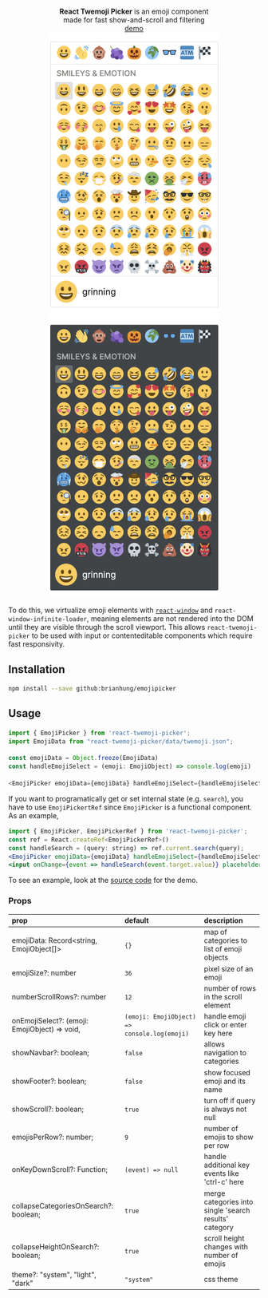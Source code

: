 <div align="center">
  <br><b>React Twemoji Picker</b> is an emoji component
  <br>made for fast show-and-scroll and filtering
  <br><a href="https://brianhung.github.io/EmojiPicker">demo</a>
  <br><a href="https://brianhung.github.io/EmojiPicker"><img width="343px" src="./light-theme.png" alt="image of emoji picker" title="click to navigate to demo"></a>
  <br><a href="https://brianhung.github.io/EmojiPicker"><img width="343px" src="./dark-theme.png" alt="image of emoji picker" title="click to navigate to demo"></a>
</div>

To do this, we virtualize emoji elements with [`react-window`](https://github.com/bvaughn/react-window) 
and `react-window-infinite-loader`, meaning elements are not rendered into the DOM until they 
are visible through the scroll viewport. This allows `react-twemoji-picker` to be used with input or 
contenteditable components which require fast responsivity.

## Installation

```bash
npm install --save github:brianhung/emojipicker
```

## Usage

```js
import { EmojiPicker } from 'react-twemoji-picker';
import EmojiData from "react-twemoji-picker/data/twemoji.json";

const emojiData = Object.freeze(EmojiData)
const handleEmojiSelect = (emoji: EmojiObject) => console.log(emoji)

<EmojiPicker emojiData={emojiData} handleEmojiSelect={handleEmojiSelect}/>
```

If you want to programatically get or set internal state (e.g. `search`), you have to use `EmojiPickertRef` 
since `EmojiPicker` is a functional component. As an example,

```jsx
import { EmojiPicker, EmojiPickerRef } from 'react-twemoji-picker';
const ref = React.createRef<EmojiPickerRef>()
const handleSearch = (query: string) => ref.current.search(query);
<EmojiPicker emojiData={emojiData} handleEmojiSelect={handleEmojiSelect} ref={ref}/>
<input onChange={event => handleSearch(event.target.value)} placeholder="search"></input>
```

To see an example, look at the <a href="./website/index.tsx">source code</a> for the demo.

### Props

| prop | default | description |
|:-----|:--------|:------------|
| emojiData: Record<string, EmojiObject[]> | `{}` | map of categories to list of emoji objects |
| emojiSize?: number | `36` | pixel size of an emoji |
| numberScrollRows?: number | `12` | number of rows in the scroll element |
| onEmojiSelect?: (emoji: EmojiObject) => void, | `(emoji: EmojiObject) => console.log(emoji)` | handle emoji click or enter key here |
| showNavbar?: boolean; | `false` | allows navigation to categories |
| showFooter?: boolean; | `false` | show focused emoji and its name |
| showScroll?: boolean; | `true` | turn off if query is always not null |
| emojisPerRow?: number; | `9` | number of emojis to show per row |
| onKeyDownScroll?: Function; | `(event) => null` | handle additional key events like 'ctrl-c' here |
| collapseCategoriesOnSearch?: boolean; | `true` | merge categories into single 'search results' category |
| collapseHeightOnSearch?: boolean; | `true` | scroll height changes with number of emojis |
| theme?: "system", "light", "dark" | `"system"` | css theme |